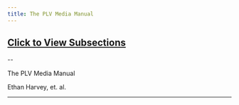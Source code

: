 ```yaml
---
title: The PLV Media Manual
---
```


## [Click to View Subsections](headers-h.ybs4pg7zp81u)

\-\-

The PLV Media Manual

Ethan Harvey, et. al.

* * *